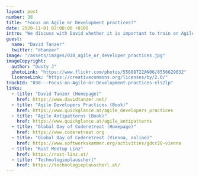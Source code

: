 ```yaml
---
layout: post
number: 38
title: "Focus on Agile or Development practices?"
date: 2020-11-01 07:00:00 +0100
intro: "We discuss with David whether it is important to train on Agile development or more on development practices."
guest:
  name: "David Tanzer"
  twitter: "dtanzer"
image: "/assets/images/038_agile_or_developer_practices.jpg"
imageCopyright:
  author: "Dusty J"
  photoLink: "https://www.flickr.com/photos/55608722@N06/8556629632"
  licenseLink: "https://creativecommons.org/licenses/by/2.0/"
trackId: "038---Focus-on-Agile-or-Development-practices-els2lp"
links:
  - title: "David Tanzer (Homepage)"
    href: https://www.davidtanzer.net/
  - title: "Agile Developers Practices (Book)"
    href: https://www.quickglance.at/agile_developers_practices
  - title: "Agile Antipatterns (Book)"
    href: https://www.quickglance.at/agile_antipatterns
  - title: "Global Day of Coderetreat (Homepage)"
    href: https://www.coderetreat.org
  - title: "Global Day of Coderetreat (Vienna, online)"
    href: https://www.softwerkskammer.org/activities/gdcr20-vienna
  - title: "Rust Meetup Linz"
    href: https://rust-linz.at/
  - title: "Technologieplauscherl"
    href: https://technologieplauscherl.at/
---
```

